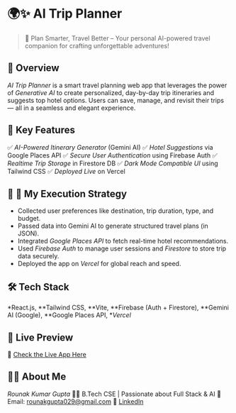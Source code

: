 # 🌍✨ AI Trip Planner
> 🚀 Plan Smarter, Travel Better – Your personal AI-powered travel companion for crafting unforgettable adventures!

## 📖 Overview

*AI Trip Planner* is a smart travel planning web app that leverages the power of *Generative AI* to create personalized, day-by-day trip itineraries and suggests top hotel options. Users can save, manage, and revisit their trips — all in a seamless and elegant experience.

## 🎯 Key Features

✅ *AI-Powered Itinerary Generator* (Gemini AI)
✅ *Hotel Suggestions* via Google Places API
✅ *Secure User Authentication* using Firebase Auth
✅ *Realtime Trip Storage* in Firestore DB
✅ *Dark Mode Compatible UI* using Tailwind CSS
✅ *Deployed Live* on Vercel

## 🧠 🎯 My Execution Strategy

* Collected user preferences like destination, trip duration, type, and budget.
* Passed data into Gemini AI to generate structured travel plans (in JSON).
* Integrated *Google Places API* to fetch real-time hotel recommendations.
* Used *Firebase Auth* to manage user sessions and *Firestore* to store trip data securely.
* Deployed the app on *Vercel* for global reach and speed.

## 🛠 Tech Stack

*React.js, **Tailwind CSS, **Vite, **Firebase (Auth + Firestore), **Gemini AI (Google), **Google Places API, **Vercel*

## 🚀 Live Preview

🔗 [Check the Live App Here](https://ai-trip-planner-web-theta-ten.vercel.app/)

## 🙋‍♂ About Me

*Rounak Kumar Gupta*
👨‍💻 B.Tech CSE | Passionate about Full Stack & AI
📧 Email: [rounakgupta029@gmail.com](rounakgupta029@gmail.com)
🔗 [LinkedIn](https://www.linkedin.com/in/rounak-kumar-b37a29257/)
